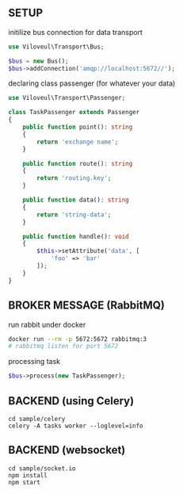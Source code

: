 ## SETUP

initilize bus connection for data transport

```php
use Viloveul\Transport\Bus;

$bus = new Bus();
$bus->addConnection('amqp://localhost:5672//');
```

declaring class passenger (for whatever your data)

```php
use Viloveul\Transport\Passenger;

class TaskPassenger extends Passenger
{
	public function point(): string
	{
		return 'exchange name';
	}

	public function route(): string
	{
		return 'routing.key';
	}

	public function data(): string
	{
		return 'string-data';
	}

	public function handle(): void
	{
		$this->setAttribute('data', [
			'foo' => 'bar'
		]);
	}
}
```

## BROKER MESSAGE (RabbitMQ)
run rabbit under docker
```bash
docker run --rm -p 5672:5672 rabbitmq:3
# rabbitmq listen for port 5672
```

processing task

```php
$bus->process(new TaskPassenger);
```


## BACKEND (using Celery)

```shell
cd sample/celery
celery -A tasks worker --loglevel=info
```

## BACKEND (websocket)

```shell
cd sample/socket.io
npm install
npm start
```